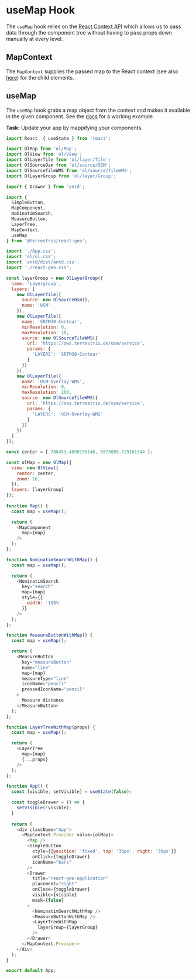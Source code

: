 # useMap Hook

The `useMap` hook relies on the [React Context API](https://reactjs.org/docs/context.html) which allows us to pass data through the component tree without having to pass props down manually at every level.

## MapContext

The `MapContext` supplies the passed map to the React context (see also [here](https://reactjs.org/docs/context.html)) for the child elements.

## useMap

The `useMap` hook grabs a map object from the context and makes it available in the given component. See the [docs](https://terrestris.github.io/react-geo/docs/latest/#/Components/Hooks/UseMap) for a working example.

**Task:** Update your app by mappifying your components.

```javascript
import React, { useState } from 'react';

import OlMap from 'ol/Map';
import OlView from 'ol/View';
import OlLayerTile from 'ol/layer/Tile';
import OlSourceOsm from 'ol/source/OSM';
import OlSourceTileWMS from 'ol/source/TileWMS';
import OlLayerGroup from 'ol/layer/Group';

import { Drawer } from 'antd';

import {
  SimpleButton,
  MapComponent,
  NominatimSearch,
  MeasureButton,
  LayerTree,
  MapContext,
  useMap
} from '@terrestris/react-geo';

import './App.css';
import 'ol/ol.css';
import 'antd/dist/antd.css';
import './react-geo.css';

const layerGroup = new OlLayerGroup({
  name: 'Layergroup',
  layers: [
    new OlLayerTile({
      source: new OlSourceOsm(),
      name: 'OSM'
    }),
    new OlLayerTile({
      name: 'SRTM30-Contour',
      minResolution: 0,
      maxResolution: 10,
      source: new OlSourceTileWMS({
        url: 'https://ows.terrestris.de/osm/service',
        params: {
          'LAYERS': 'SRTM30-Contour'
        }
      })
    }),
    new OlLayerTile({
      name: 'OSM-Overlay-WMS',
      minResolution: 0,
      maxResolution: 200,
      source: new OlSourceTileWMS({
        url: 'https://ows.terrestris.de/osm/service',
        params: {
          'LAYERS': 'OSM-Overlay-WMS'
        }
      })
    })
  ]
});

const center = [ 788453.4890155146, 6573085.729161344 ];

const olMap = new OlMap({
  view: new OlView({
    center: center,
    zoom: 16,
  }),
  layers: [layerGroup]
});
  
function Map() {
  const map = useMap();

  return (
    <MapComponent
      map={map}
    />
  );
};

function NominatimSearchWithMap() {
  const map = useMap();

  return (
    <NominatimSearch
      key="search"
      map={map}
      style={{
        width: '100%'
      }}
    />
  );
};

function MeasureButtonWithMap() {
  const map = useMap();

  return (
    <MeasureButton
      key="measureButton"
      name="line"
      map={map}
      measureType="line"
      iconName="pencil"
      pressedIconName="pencil"
    >
      Measure distance
    </MeasureButton>
  );
};

function LayerTreeWithMap(props) {
  const map = useMap();

  return (
    <LayerTree
      map={map}
      {...props}
    />
  );
};

function App() {
  const [visible, setVisible] = useState(false);

  const toggleDrawer = () => {
    setVisible(!visible);
  }
 
  return (
    <div className="App">
      <MapContext.Provider value={olMap}>
        <Map />
        <SimpleButton
          style={{position: 'fixed', top: '30px', right: '30px'}}
          onClick={toggleDrawer}
          iconName="bars"
        />
        <Drawer
          title="react-geo-application"
          placement="right"
          onClose={toggleDrawer}
          visible={visible}
          mask={false}
        >
          <NominatimSearchWithMap />
          <MeasureButtonWithMap />
          <LayerTreeWithMap
          	layerGroup={layerGroup}
          />
        </Drawer>
      </MapContext.Provider>
    </div>
  );
}

export default App;
```
